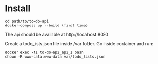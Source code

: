 # Install

```shell
cd path/to/to-do-api
docker-compose up --build (first time)
```

The api should be available at http://localhost:8080

Create a todo_lists.json file inside /var folder. Go inside container and run:

```shell
docker exec -ti to-do-api_api_1 bash
chown -R www-data:www-data var/todo_lists.json
```
